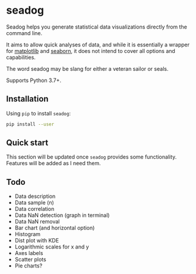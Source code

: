 # seadog

Seadog helps you generate statistical data visualizations directly from the command line. 

It aims to allow quick analyses of data, and while it is essentially a wrapper for [matplotlib](https://github.com/matplotlib/matplotlib) and [seaborn](https://github.com/mwaskom/seaborn), it does not intend to cover all options and capabilities. 

The word seadog may be slang for either a veteran sailor or seals. 

Supports Python 3.7+.

## Installation

Using `pip` to install `seadog`:

```bash
pip install --user
```

## Quick start

This section will be updated once `seadog` provides some functionality. Features will be added as I need them.

## Todo

- Data description
- Data sample (n)
- Data correlation
- Data NaN detection (graph in terminal)
- Data NaN removal
- Bar chart (and horizontal option)
- Histogram
- Dist plot with KDE
- Logarithmic scales for x and y
- Axes labels
- Scatter plots
- Pie charts?

